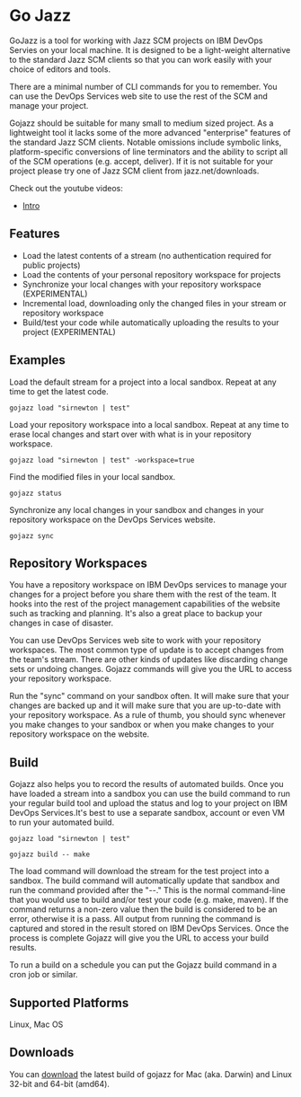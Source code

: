# Go Jazz

GoJazz is a tool for working with Jazz SCM projects on IBM DevOps Servies on your local machine.
It is designed to be a light-weight alternative to the standard Jazz SCM clients
so that you can work easily with your choice of editors and tools.

There are a minimal number of CLI commands for you to remember.
You can use the DevOps Services web site to use the rest of the SCM and manage your project.

Gojazz should be suitable for many small to medium sized project. As a lightweight tool it lacks some of the more advanced "enterprise" features
of the standard Jazz SCM clients. Notable omissions include symbolic links,
platform-specific conversions of line terminators and the ability to script all of the SCM operations (e.g. accept, deliver). If it is not suitable for your
project please try one of Jazz SCM client from jazz.net/downloads.

Check out the youtube videos:
* [Intro](https://www.youtube.com/watch?v=8YVGOBX2--E)

## Features

+  Load the latest contents of a stream (no authentication required for public projects)
+  Load the contents of your personal repository workspace for projects
+  Synchronize your local changes with your repository workspace (EXPERIMENTAL)
+  Incremental load, downloading only the changed files in your stream or repository workspace
+  Build/test your code while automatically uploading the results to your project (EXPERIMENTAL)

## Examples

Load the default stream for a project into a local sandbox. Repeat at any time to get the latest code.

`gojazz load "sirnewton | test"`

Load your repository workspace into a local sandbox. Repeat at any time to erase local changes and start over with what is in your repository workspace.

`gojazz load "sirnewton | test" -workspace=true`

Find the modified files in your local sandbox.

`gojazz status`

Synchronize any local changes in your sandbox and changes in your repository workspace on the DevOps Services website.

`gojazz sync`

## Repository Workspaces

You have a repository workspace on IBM DevOps services to manage your
changes for a project before you share them with the rest of the team.
It hooks into the rest of the project management capabilities of the website
such as tracking and planning.
It's also a great place to backup your changes in case of disaster.

You can use DevOps Services web site to work with your repository workspaces.
The most common type of update is to accept changes from the team's stream.
There are other kinds of updates like discarding change sets or undoing changes.
Gojazz commands will give you the URL to access your repository workspace.

Run the "sync" command on your sandbox often. It will make sure that your
changes are backed up and it will make sure that you are up-to-date with
your repository workspace. As a rule of thumb, you should sync whenever you make changes to your sandbox or when you make changes to your repository workspace on the website.

## Build

Gojazz also helps you to record the results of automated builds. Once you have loaded a stream into a sandbox you can use the build command to run your regular build tool and upload the status and log to your project on IBM DevOps Services.It's best to use a separate sandbox, account or even VM to run your automated build.

`gojazz load "sirnewton | test"`

`gojazz build -- make`

The load command will download the stream for the test project into a sandbox. The build command will automatically update that sandbox and run the command provided after the "--." This is the normal command-line that you would use to build and/or test your code (e.g. make, maven). If the command returns a non-zero value then the build is considered to be an error, otherwise it is a pass. All output from running the command is captured and stored in the result stored on IBM DevOps Services. Once the process is complete Gojazz will give you the URL to access your build results.

To run a build on a schedule you can put the Gojazz build command in a cron job or similar.

## Supported Platforms

Linux, Mac OS

## Downloads

You can [download](https://hub.jazz.net/ccm04/web/projects/sirnewton%20|%20gojazz#action=com.ibm.team.build.viewDefinition&id=_VwuOYL_IvO21rKYNjWNf8Q) the latest build of gojazz for Mac (aka. Darwin) and Linux 32-bit and 64-bit (amd64).

